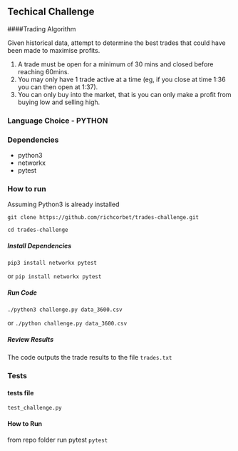 ## Techical Challenge
####Trading Algorithm

Given historical data, attempt to determine the best trades that could have been made to maximise profits.

1. A trade must be open for a minimum of 30 mins and closed before reaching 60mins.
2. You may only have 1 trade active at a time (eg, if you close at time 1:36 you can then open at 1:37).
3. You can only buy into the market, that is you can only make a profit from buying low and selling high.



### Language Choice - PYTHON

### Dependencies
- python3
- networkx
- pytest


### How to run
Assuming Python3 is already installed

``` git clone https://github.com/richcorbet/trades-challenge.git ```

```cd trades-challenge```


##### Install Dependencies 
```pip3 install networkx pytest```

or
```pip install networkx pytest```


##### Run Code 
```./python3 challenge.py data_3600.csv```

or 
```./python challenge.py data_3600.csv```

##### Review Results
The code outputs the trade results to the file ```trades.txt```


### Tests

#### tests file
```test_challenge.py```

#### How to Run
from repo folder run pytest
```pytest```